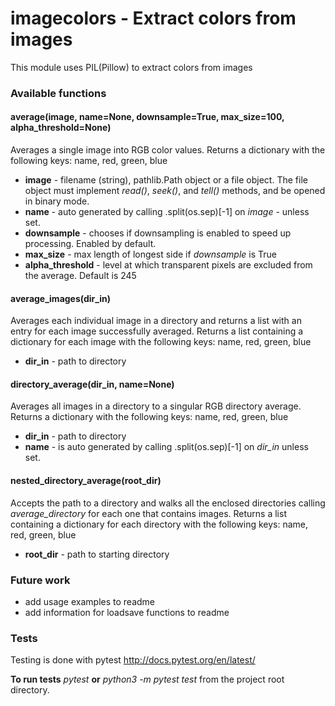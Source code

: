 # imagecolors - Extract colors from images
This module uses PIL(Pillow) to extract colors from images
### Available functions
#### average(image, name=None, downsample=True, max_size=100, alpha_threshold=None)
Averages a single image into RGB color values. Returns a dictionary with the following keys: name, red, green, blue
* **image** - filename (string), pathlib.Path object or a file object. The file object must implement *read()*, *seek()*, and *tell()* methods, and be opened in binary mode.
* **name** -  auto generated by calling .split(os.sep)[-1] on *image* - unless set.
* **downsample** - chooses if downsampling is enabled to speed up processing. Enabled by default.
* **max_size** - max length of longest side if *downsample* is True
* **alpha_threshold** - level at which transparent pixels are excluded from the average. Default is 245

#### average_images(dir_in)
Averages each individual image in a directory and returns a list with an entry for each image successfully averaged. Returns a list containing a dictionary for each image with the following keys: name, red, green, blue
* **dir_in** - path to directory

#### directory_average(dir_in, name=None)
Averages all images in a directory to a singular RGB directory average. Returns a dictionary with the following keys: name, red, green, blue
* **dir_in** - path to directory
* **name** - is auto generated by calling .split(os.sep)[-1] on *dir_in* unless set.

#### nested_directory_average(root_dir)
Accepts the path to a directory and walks all the enclosed directories calling *average_directory* for each one that contains images. Returns a list containing a dictionary for each directory with the following keys: name, red, green, blue
* **root_dir** - path to starting directory

### Future work
* add usage examples to readme
* add information for loadsave functions to readme

### Tests
Testing is done with pytest http://docs.pytest.org/en/latest/

**To run tests** *pytest* **or** *python3 -m pytest test* from the project root directory.
